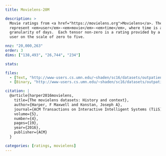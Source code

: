 ```yaml
---
title: Movielens-20M

description: >
  Movie ratings from <a href="https://movielens.org">Movielens</a>. The modes
  represent <em>user</em>-<em>movie</em>-<em>time</em>, where time is at the
  granularity of days.  Each tensor non-zero is a rating provided by a real
  user on the scale of zero to five.

nnz: "20,000,263"
order: 3
dims: ["138,493", "26,744", "234"]

stats:

files:
  - [Text, "http://www-users.cs.umn.edu/~shaden/sc16/datasets/outpatient3_train.tns"]
  - [Binary, "http://www-users.cs.umn.edu/~shaden/sc16/datasets/outpatient3_train.bin"]

citation: |
  @article{harper2016movielens,
    title={The movielens datasets: History and context},
    author={Harper, F Maxwell and Konstan, Joseph A},
    journal={ACM Transactions on Interactive Intelligent Systems (TiiS)},
    volume={5},
    number={4},
    pages={19},
    year={2016},
    publisher={ACM}
  }

categories: [ratings, movielens]
---
```

